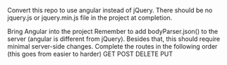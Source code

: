 Convert this repo to use angular instead of jQuery. There should be no jquery.js or jquery.min.js file in the project at completion.

Bring Angular into the project
Remember to add bodyParser.json() to the server (angular is different from jQuery). Besides that, this should require minimal server-side changes.
Complete the routes in the following order (this goes from easier to harder)
GET
POST
DELETE
PUT
